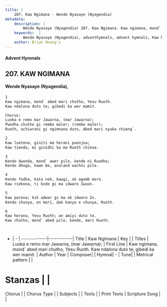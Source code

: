 ```yaml
---
title: |
    207. Kaw Ngimana - Wende Nyasaye (Nyagendia)
metadata:
    description: |
        Wende Nyasaye (Nyagendia) 207. Kaw Ngimana. Kaw ngimana, mond` abed mari chutho, Yesu Ruoth. Kaw ndalona duto te; gibedi ka wer mamit.  Chorus: Luoka e remo mar Jawarna, (mar Jawarna); Pwodha chutho gi rembe maler; (rembe maler); Ruoth, achiwrani gi ngimnana duto, Abed mari nyaka chieng`.  
    keywords:  |
        Wende Nyasaye (Nyagendia), adventhymnals, advent hymnals, Kaw Ngimana, Kaw ngimana, mond` abed mari chutho, Yesu Ruoth. Kaw ndalona duto te; gibedi ka wer mamit.. Luoka e remo mar Jawarna, (mar Jawarna);
    author: Brian Onang'o
---
```


#### Advent Hymnals
## 207. KAW NGIMANA
####  Wende Nyasaye (Nyagendia),

```txt
1
Kaw ngimana, mond` abed mari chutho, Yesu Ruoth.
Kaw ndalona duto te; gibedi ka wer mamit.

Chorus:
Luoka e remo mar Jawarna, (mar Jawarna);
Pwodha chutho gi rembe maler; (rembe maler);
Ruoth, achiwrani gi ngimnana duto, Abed mari nyaka chieng`.

2
Kaw luetena, giniti ma herani puonjoa;
Kaw tienda, mi ginidhi ka ma Ruoth chikoa.

3
Kendo dwonda, mond` awer pile, kende ni Ruodha;
Kendo dhoga, kawe be, analand wachni pile.

4
Kendo fedha, kata nok, kawgi, ok agomb moro.
Kaw riekona, ti kode gi ma idwaro Iwuon.

5
Kaw parona; kik adwar gi ma ok idwaro In.
Kendo chunya, en mari, dak kanyo e chunya, Ruoth.

6
Kaw herana, Yesu Ruoth; an amiyi duto te.
Kaw chutho, mond` abed pile, kende, mari Ruoth.




```

- |   -  |
-------------|------------|
Title | Kaw Ngimana |
Key |  |
Titles | Luoka e remo mar Jawarna, (mar Jawarna); |
First Line | Kaw ngimana, mond` abed mari chutho, Yesu Ruoth. Kaw ndalona duto te; gibedi ka wer mamit. |
Author | 
Year | 
Composer| |
Hymnal|  - |
Tune|  |
Metrical pattern | |
# Stanzas |  |
Chorus |  |
Chorus Type |  |
Subjects | |
Texts |  |
Print Texts | 
Scripture Song |  |
    
